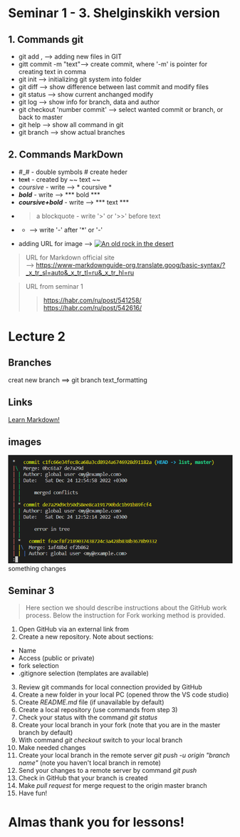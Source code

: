 # Seminar 1 - 3. Shelginskikh version
## 1. Commands git 
* git add , --> adding new files in GIT
* gitt commit -m "text"--> create commit, where '-m' is pointer for creating text in comma
* git init --> initializing git system into folder
* git diff --> show difference between last commit and modify files
* git status --> show current anchanged modify 
* git log --> show info for branch, data and author
* git checkout 'number commit' --> select wanted commit or branch, or back to master 
* git help --> show all command in git
* git branch --> show actual branches
## 2. Commands MarkDown ##
* #_# - double symbols # create heder
* ~~text~~ - created by ~~ text ~~  
* *coursive* - write --> * coursive *
* ***bold*** - write --> *** bold ***
* ***coursive+bold*** - write --> *** text *** 
* > a blockquote - write '>' or '>>' before text
- -  --> write '-' after '*' or '-'
* adding URL for image --> [![An old rock in the desert](/assets/images/shiprock.jpg "Shiprock, New Mexico by Beau Rogers")](https://www.flickr.com/photos/beaurogers/31833779864/in/photolist-Qv3rFw-34mt9F-a9Cmfy-5Ha3Zi-9msKdv-o3hgjr-hWpUte-4WMsJ1-KUQ8N-deshUb-vssBD-6CQci6-8AFCiD-zsJWT-nNfsgB-dPDwZJ-bn9JGn-5HtSXY-6CUhAL-a4UTXB-ugPum-KUPSo-fBLNm-6CUmpy-4WMsc9-8a7D3T-83KJev-6CQ2bK-nNusHJ-a78rQH-nw3NvT-7aq2qf-8wwBso-3nNceh-ugSKP-4mh4kh-bbeeqH-a7biME-q3PtTf-brFpgb-cg38zw-bXMZc-nJPELD-f58Lmo-bXMYG-bz8AAi-bxNtNT-bXMYi-bXMY6-bXMYv)   

>URL for Markdown official site <br>-->  https://www-markdownguide-org.translate.goog/basic-syntax/?_x_tr_sl=auto&_x_tr_tl=ru&_x_tr_hl=ru

>URL from seminar 1
>> https://habr.com/ru/post/541258/ <br>
>> https://habr.com/ru/post/542616/
>
# #

# Lecture 2 #

## Branches
creat new branch ==> git branch text_formatting 

## Links
<a href="https://www.markdownguide.org" target="_blank">Learn Markdown!</a>

## images
![Image for two step local conflicts!](working_tree_for_local_branch.PNG)
something changes

## Seminar 3
>Here section we should describe instructions about the GitHub work process. Below the instruction for Fork working method is provided.
1. Open GitHub via an external link from 
2. Create a new repository. Note about sections:
* Name
* Access (public or private)
* fork selection
* .gitignore selection (templates are available)
3. Review git commands for local connection provided by GitHub
4. Create a new folder in your local PC (opened throw the VS code studio)
5. Create *README.md* file (if unavailable by default)
6. Create a local repository (use commands from step 3)
7. Check your status with the command *git status*
8. Create your local branch in your fork (note that you are in the master branch by default)
9. With command *git checkout*  switch to your local branch
10. Make needed changes
11. Create your local branch in the remote server *git push -u origin "branch name"* (note you haven't local branch in remote)
12. Send your changes to a remote server by command *git push*
13. Check in GitHub that your branch is created
14. Make *pull request* for merge request to the origin master branch 
15. Have fun! 

# Almas thank you for lessons! 
